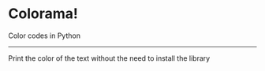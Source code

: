 # Colorama!

Color codes in Python

----------

Print the color of the text
without the need to install the library

